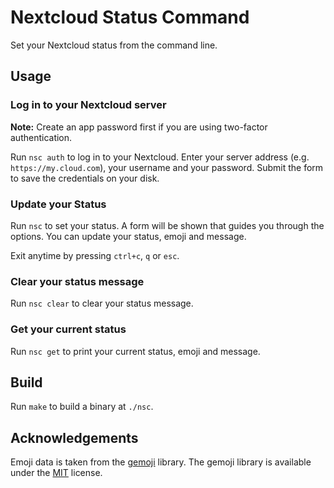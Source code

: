 # Nextcloud Status Command

Set your Nextcloud status from the command line.

## Usage

### Log in to your Nextcloud server

**Note:** Create an app password first if you are using two-factor authentication.

Run `nsc auth` to log in to your Nextcloud.
Enter your server address (e.g. `https://my.cloud.com`), your username and your password.
Submit the form to save the credentials on your disk.

### Update your Status

Run `nsc` to set your status.
A form will be shown that guides you through the options.
You can update your status, emoji and message.

Exit anytime by pressing `ctrl+c`, `q` or `esc`.

### Clear your status message

Run `nsc clear` to clear your status message.

### Get your current status

Run `nsc get` to print your current status, emoji and message.

## Build

Run `make` to build a binary at `./nsc`.

## Acknowledgements

Emoji data is taken from the [gemoji](https://github.com/github/gemoji/blob/master/db/emoji.json)
library.
The gemoji library is available under the [MIT](https://github.com/github/gemoji/blob/master/LICENSE) license.
